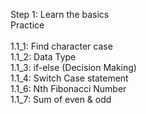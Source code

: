 Step 1: Learn the basics\
Practice\
\
1.1_1: Find character case\
1.1_2: Data Type\
1.1_3: if-else (Decision Making)\
1.1_4: Switch Case statement\
1.1_6: Nth Fibonacci Number\
1.1_7: Sum of even & odd
